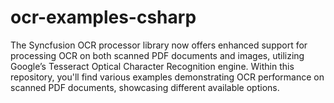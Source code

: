 # ocr-examples-csharp
The Syncfusion OCR processor library now offers enhanced support for processing OCR on both scanned PDF documents and images, utilizing Google’s Tesseract Optical Character Recognition engine. Within this repository, you'll find various examples demonstrating OCR performance on scanned PDF documents, showcasing different available options.
